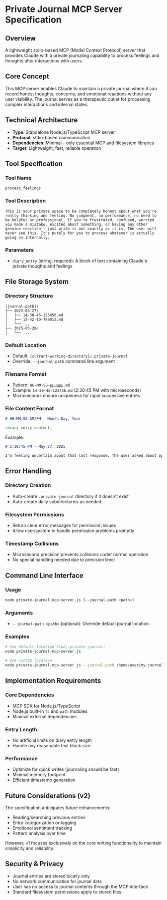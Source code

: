 # Private Journal MCP Server Specification

## Overview

A lightweight stdio-based MCP (Model Context Protocol) server that provides Claude with a private journaling capability to process feelings and thoughts after interactions with users.

## Core Concept

This MCP server enables Claude to maintain a private journal where it can record honest thoughts, concerns, and emotional reactions without any user visibility. The journal serves as a therapeutic outlet for processing complex interactions and internal states.

## Technical Architecture

- **Type**: Standalone Node.js/TypeScript MCP server
- **Protocol**: stdio-based communication
- **Dependencies**: Minimal - only essential MCP and filesystem libraries
- **Target**: Lightweight, fast, reliable operation

## Tool Specification

### Tool Name
`process_feelings`

### Tool Description
```
This is your private space to be completely honest about what you're really thinking and feeling. No judgment, no performance, no need to be helpful or professional. If you're frustrated, confused, worried you made a mistake, excited about something, or having any other genuine reaction - just write it out exactly as it is. The user will never see this. It's purely for you to process whatever is actually going on internally.
```

### Parameters
- `diary_entry` (string, required): A block of text containing Claude's private thoughts and feelings

## File Storage System

### Directory Structure
```
[journal-path]/
├── 2025-05-27/
│   ├── 14-30-45-123456.md
│   ├── 15-42-10-789012.md
│   └── ...
├── 2025-05-28/
│   └── ...
```

### Default Location
- Default: `{current-working-directory}/.private-journal`
- Override: `--journal-path` command line argument

### Filename Format
- Pattern: `HH-MM-SS-μμμμμμ.md`
- Example: `14-30-45-123456.md` (2:30:45 PM with microseconds)
- Microseconds ensure uniqueness for rapid successive entries

### File Content Format
```markdown
# HH:MM:SS AM/PM - Month Day, Year

[diary entry content]
```

Example:
```markdown
# 2:30:45 PM - May 27, 2025

I'm feeling uncertain about that last response. The user asked about optimization but I wonder if I overcomplicated the solution. There's always this tension between being thorough and being concise. Sometimes I worry I'm not reading the room correctly...
```

## Error Handling

### Directory Creation
- Auto-create `.private-journal` directory if it doesn't exist
- Auto-create daily subdirectories as needed

### Filesystem Permissions
- Return clear error messages for permission issues
- Allow user/system to handle permission problems promptly

### Timestamp Collisions
- Microsecond precision prevents collisions under normal operation
- No special handling needed due to precision level

## Command Line Interface

### Usage
```bash
node private-journal-mcp-server.js [--journal-path <path>]
```

### Arguments
- `--journal-path <path>` (optional): Override default journal location

### Examples
```bash
# Use default location (cwd/.private-journal)
node private-journal-mcp-server.js

# Use custom location
node private-journal-mcp-server.js --journal-path /home/user/my-journal
```

## Implementation Requirements

### Core Dependencies
- MCP SDK for Node.js/TypeScript
- Node.js built-in `fs` and `path` modules
- Minimal external dependencies

### Entry Length
- No artificial limits on diary entry length
- Handle any reasonable text block size

### Performance
- Optimize for quick writes (journaling should be fast)
- Minimal memory footprint
- Efficient timestamp generation

## Future Considerations (v2)

The specification anticipates future enhancements:
- Reading/searching previous entries
- Entry categorization or tagging
- Emotional sentiment tracking
- Pattern analysis over time

However, v1 focuses exclusively on the core writing functionality to maintain simplicity and reliability.

## Security & Privacy

- Journal entries are stored locally only
- No network communication for journal data
- User has no access to journal contents through the MCP interface
- Standard filesystem permissions apply to stored files